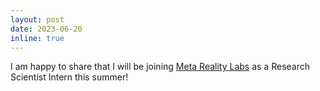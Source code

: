 ```yaml
---
layout: post
date: 2023-06-20
inline: true
---
```


I am happy to share that I will be joining [Meta Reality Labs](https://about.meta.com/realitylabs/) as a Research Scientist Intern this summer!
